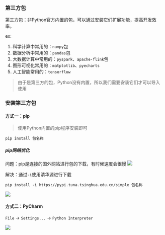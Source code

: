 ### 第三方包

第三方包：非Python官方内置的包，可以通过安装它们扩展功能，提高开发效率。

ex:

1. 科学计算中常用的：`numpy`包
2. 数据分析中常用的：`pandas`包
3. 大数据计算中常用的：`pyspark`、`apache-flink`包
4. 图形可视化常用的：`matplotlib`、`pyecharts`
5. 人工智能常用的：`tensorflow`

> 由于是第三方的包，Python没有内置，所以我们需要安装它们才可以导入使用

### 安装第三方包

#### 方式一：pip

> 使用Python内置的pip程序安装即可

```shell
pip install 包名称
```

##### pip网络优化

问题：pip是连接的国外网站进行包的下载，有时候速度会很慢
![](images/pip-install-numpy-01.png)

解决：通过`-i`使用清华源进行下载

```shell
pip install -i https://pypi.tuna.tsinghua.edu.cn/simple 包名称
```

![](images/pip-install-numpy-02.png)

#### 方式二：PyCharm

`File` -> `Settings...` -> `Python Interpreter`

![](images/pycharm-install-package.png)